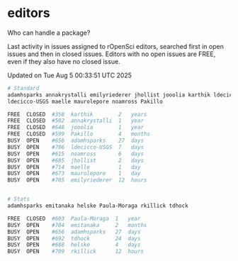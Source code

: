 # editors

Who can handle a package?

Last activity in issues assigned to rOpenSci editors, searched first in open
issues and then in closed issues. Editors with no open issues are FREE, even if
they also have no closed issue.


Updated on Tue Aug 5 00:33:51 UTC 2025

```bash
# Standard
adamhsparks annakrystalli emilyriederer jhollist jooolia karthik ldecicco
ldecicco-USGS maelle maurolepore noamross Pakillo

FREE  CLOSED  #358  karthik        2   years
FREE  CLOSED  #502  annakrystalli  1   year
FREE  CLOSED  #648  jooolia        1   year
FREE  CLOSED  #599  Pakillo        4   months
BUSY  OPEN    #656  adamhsparks    27  days
BUSY  OPEN    #706  ldecicco-USGS  7   days
BUSY  OPEN    #615  noamross       6   days
BUSY  OPEN    #685  jhollist       2   days
BUSY  OPEN    #714  maelle         1   day
BUSY  OPEN    #673  maurolepore    1   day
BUSY  OPEN    #705  emilyriederer  12  hours


# Stats
adamhsparks emitanaka helske Paula-Moraga rkillick tdhock

FREE  CLOSED  #603  Paula-Moraga  1   year
BUSY  OPEN    #704  emitanaka     2   months
BUSY  OPEN    #656  adamhsparks   27  days
BUSY  OPEN    #692  tdhock        24  days
BUSY  OPEN    #688  helske        4   days
BUSY  OPEN    #709  rkillick      12  hours
```
